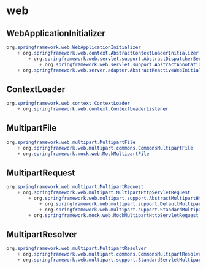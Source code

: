 # web

## WebApplicationInitializer

```java
org.springframework.web.WebApplicationInitializer
    + org.springframework.web.context.AbstractContextLoaderInitializer
        + org.springframework.web.servlet.support.AbstractDispatcherServletInitializer
            + org.springframework.web.servlet.support.AbstractAnnotationConfigDispatcherServletInitializer
    + org.springframework.web.server.adapter.AbstractReactiveWebInitializer
```

## ContextLoader

```java
org.springframework.web.context.ContextLoader
    + org.springframework.web.context.ContextLoaderListener
```

## MultipartFile

```java
org.springframework.web.multipart.MultipartFile
    + org.springframework.web.multipart.commons.CommonsMultipartFile
    + org.springframework.mock.web.MockMultipartFile
```

## MultipartRequest

```java
org.springframework.web.multipart.MultipartRequest
    + org.springframework.web.multipart.MultipartHttpServletRequest
        + org.springframework.web.multipart.support.AbstractMultipartHttpServletRequest
            + org.springframework.web.multipart.support.DefaultMultipartHttpServletRequest
            + org.springframework.web.multipart.support.StandardMultipartHttpServletRequest
        + org.springframework.mock.web.MockMultipartHttpServletRequest
```

## MultipartResolver

```java
org.springframework.web.multipart.MultipartResolver
    + org.springframework.web.multipart.commons.CommonsMultipartResolver
    + org.springframework.web.multipart.support.StandardServletMultipartResolver
```

## 

```java

```

## 

```java

```

## 

```java

```

## 

```java

```

## 

```java

```

## 

```java

```

## 

```java

```

## 

```java

```

## 

```java

```

## 

```java

```

## 

```java

```

## 

```java

```

## 

```java

```

## 

```java

```



































